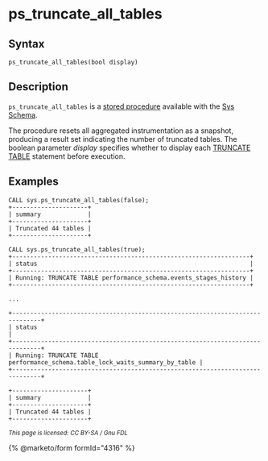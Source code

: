 # ps\_truncate\_all\_tables

## Syntax

```
ps_truncate_all_tables(bool display)
```

## Description

`ps_truncate_all_tables` is a [stored procedure](../../../../../../server-usage/stored-routines/stored-procedures/) available with the [Sys Schema](../).

The procedure resets all aggregated instrumentation as a snapshot, producing a result set indicating the number of truncated tables. The boolean parameter _display_ specifies whether to display each [TRUNCATE TABLE](../../../../table-statements/truncate-table.md) statement before execution.

## Examples

```
CALL sys.ps_truncate_all_tables(false);
+---------------------+
| summary             |
+---------------------+
| Truncated 44 tables |
+---------------------+
```

```
CALL sys.ps_truncate_all_tables(true);
+------------------------------------------------------------------+
| status                                                           |
+------------------------------------------------------------------+
| Running: TRUNCATE TABLE performance_schema.events_stages_history |
+------------------------------------------------------------------+

...

+------------------------------------------------------------------------------+
| status                                                                       |
+------------------------------------------------------------------------------+
| Running: TRUNCATE TABLE performance_schema.table_lock_waits_summary_by_table |
+------------------------------------------------------------------------------+

+---------------------+
| summary             |
+---------------------+
| Truncated 44 tables |
+---------------------+
```

<sub>_This page is licensed: CC BY-SA / Gnu FDL_</sub>

{% @marketo/form formId="4316" %}
